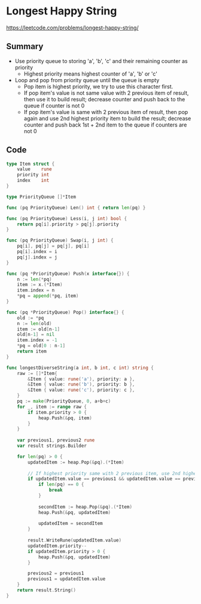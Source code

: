 # Longest Happy String

https://leetcode.com/problems/longest-happy-string/

## Summary

 - Use priority queue to storing 'a', 'b', 'c' and their remaining counter as priority
	 - Highest priority means highest counter of 'a', 'b' or 'c'
 - Loop and pop from priority queue until the queue is empty
	 - Pop item is highest priority, we try to use this character first.
	 - If pop item's value is not same value with 2 previous item of result, then use it to build result; decrease counter and push back to the queue if counter is not 0
	 - If pop item's value is same with 2 previous item of result, then pop again and use 2nd highest priority item to build the result; decrease counter and push back 1st + 2nd item to the queue if counters are not 0

## Code

```go
type Item struct {
	value    rune
	priority int
	index    int
}

type PriorityQueue []*Item

func (pq PriorityQueue) Len() int { return len(pq) }

func (pq PriorityQueue) Less(i, j int) bool {
	return pq[i].priority > pq[j].priority
}

func (pq PriorityQueue) Swap(i, j int) {
	pq[i], pq[j] = pq[j], pq[i]
	pq[i].index = i
	pq[j].index = j
}

func (pq *PriorityQueue) Push(x interface{}) {
	n := len(*pq)
	item := x.(*Item)
	item.index = n
	*pq = append(*pq, item)
}

func (pq *PriorityQueue) Pop() interface{} {
	old := *pq
	n := len(old)
	item := old[n-1]
	old[n-1] = nil
	item.index = -1
	*pq = old[0 : n-1]
	return item
}

func longestDiverseString(a int, b int, c int) string {
    raw := []*Item{
        &Item { value: rune('a'), priority: a },
        &Item { value: rune('b'), priority: b },
        &Item { value: rune('c'), priority: c },
    }
    pq := make(PriorityQueue, 0, a+b+c)
    for _, item := range raw {
        if item.priority > 0 {
            heap.Push(&pq, item)
        }
    }
    
    var previous1, previous2 rune
    var result strings.Builder

    for len(pq) > 0 {
        updatedItem := heap.Pop(&pq).(*Item)
        
        // If highest priority same with 2 previous item, use 2nd highest piority item as updated item
        if updatedItem.value == previous1 && updatedItem.value == previous2 {
            if len(pq) == 0 {
                break
            }
            
            secondItem := heap.Pop(&pq).(*Item)
            heap.Push(&pq, updatedItem)
            
            updatedItem = secondItem
        }
        
        result.WriteRune(updatedItem.value)
        updatedItem.priority--
        if updatedItem.priority > 0 {
            heap.Push(&pq, updatedItem)
        }

        previous2 = previous1
        previous1 = updatedItem.value
    }
    return result.String()
}
```
